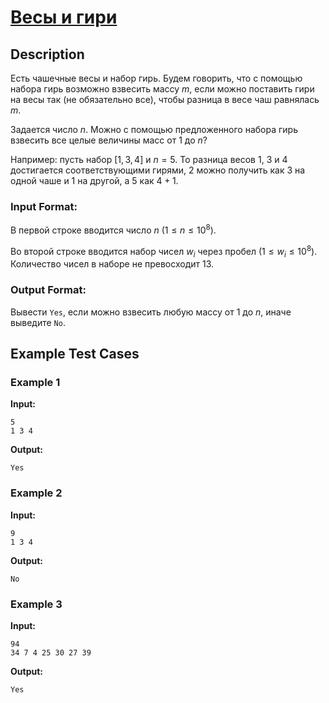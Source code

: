 # [Весы и гири](link)

## Description

Есть чашечные весы и набор гирь. Будем говорить, что с помощью набора гирь возможно взвесить массу $m$, если можно поставить гири на весы так (не обязательно все), чтобы разница в весе чаш равнялась $m$.  

Задается число $n$. Можно с помощью предложенного набора гирь взвесить все целые величины масс от $1$ до $n$?

Например: пусть набор $[1, 3, 4]$ и $n=5$. То разница весов $1$, $3$ и $4$ достигается соответствующими гирями, $2$ можно получить как $3$ на одной чаше и $1$ на другой, а $5$ как $4+1$.
### Input Format:

В первой строке вводится число $n$ ($1 \le n \le 10^8$).

Во второй строке вводится набор чисел $w_i$ через пробел ($1 \le w_i \le 10^8$). 
Количество чисел в наборе не превосходит 13.

### Output Format:

Вывести ```Yes```, если можно взвесить любую массу от $1$ до $n$, иначе выведите ```No```.


## Example Test Cases

### Example 1

**Input:**
```
5
1 3 4

```

**Output:**
```
Yes

```

### Example 2

**Input:**
```
9
1 3 4

```

**Output:**
```
No

```

### Example 3

**Input:**
```
94
34 7 4 25 30 27 39

```

**Output:**
```
Yes

```


